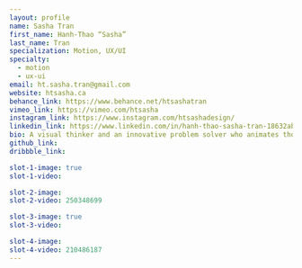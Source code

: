 ```yaml
---
layout: profile
name: Sasha Tran
first_name: Hanh-Thao “Sasha”
last_name: Tran
specialization: Motion, UX/UI
specialty:
  - motion
  - ux-ui
email: ht.sasha.tran@gmail.com
website: htsasha.ca
behance_link: https://www.behance.net/htsashatran
vimeo_link: https://vimeo.com/htsasha
instagram_link: https://www.instagram.com/htsashadesign/
linkedin_link: https://www.linkedin.com/in/hanh-thao-sasha-tran-18632ab1/
bio: A visual thinker and an innovative problem solver who animates thoughts into motion pictures & illustrate ideas into a creative success.
github_link:
dribbble_link:

slot-1-image: true
slot-1-video:

slot-2-image:
slot-2-video: 250348699

slot-3-image: true
slot-3-video:

slot-4-image:
slot-4-video: 210486187
---
```

